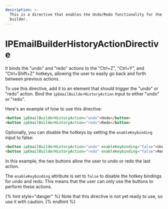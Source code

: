 ```yaml
---
description: >-
  This is a directive that enables the Undo/Redo functionality for the email
  builder.
---
```


# IPEmailBuilderHistoryActionDirective

It binds the "undo" and "redo" actions to the "Ctrl+Z", "Ctrl+Y", and "Ctrl+Shift+Z" hotkeys, allowing the user to easily go back and forth between previous actions.

To use this directive, add it to an element that should trigger the "undo" or "redo" action. Bind the `ipEmailBuilderHistoryAction` input to either "undo" or "redo".&#x20;

Here's an example of how to use this directive:

```html
<button ipEmailBuilderHistoryAction="undo">Undo</button>
<button ipEmailBuilderHistoryAction="redo">Redo</button>
```

Optionally, you can disable the hotkeys by setting the `enableKeybinding` input to false:

```html
<button ipEmailBuilderHistoryAction="undo" enableKeybinding="false">Undo</button>
<button ipEmailBuilderHistoryAction="redo" enableKeybinding="false">Redo</button>
```

In this example, the two buttons allow the user to undo or redo the last action.&#x20;

The `enableKeybinding` attribute is set to `false` to disable the hotkey bindings for undo and redo. This means that the user can only use the buttons to perform these actions.

{% hint style="danger" %}
Note that this directive is not yet ready to use, so use it with caution.
{% endhint %}
